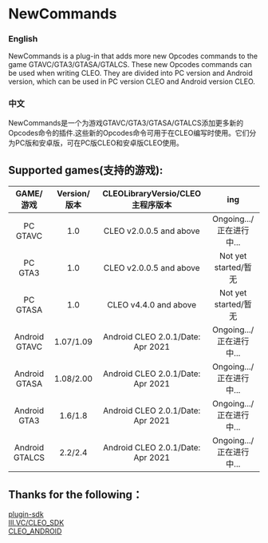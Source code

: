 # NewCommands
### English
NewCommands is a plug-in that adds more new Opcodes commands to the game GTAVC/GTA3/GTASA/GTALCS. These new Opcodes commands can be used when writing CLEO. They are divided into PC version and Android version, which can be used in PC version CLEO and Android version CLEO.

### 中文
NewCommands是一个为游戏GTAVC/GTA3/GTASA/GTALCS添加更多新的Opcodes命令的插件.这些新的Opcodes命令可用于在CLEO编写时使用。它们分为PC版和安卓版，可在PC版CLEO和安卓版CLEO使用。

## Supported games(支持的游戏):
|GAME/游戏| Version/版本 | CLEOLibraryVersio/CLEO主程序版本 |ing|
|:-------------:|:---------------:|:---------------:|:---------------:|
|PC GTAVC      |  1.0    |CLEO v2.0.0.5 and above|Ongoing.../正在进行中...|
|PC GTA3       |  1.0    |CLEO v2.0.0.5 and above|Not yet started/暂无|
|PC GTASA      |  1.0    |CLEO v4.4.0 and above  |Not yet started/暂无|
|Android GTAVC |1.07/1.09|Android CLEO 2.0.1/Date: Apr 2021|Ongoing.../正在进行中...|
|Android GTASA |1.08/2.00|Android CLEO 2.0.1/Date: Apr 2021|Ongoing.../正在进行中...|
|Android GTA3  |1.6/1.8  |Android CLEO 2.0.1/Date: Apr 2021|Ongoing.../正在进行中...|
|Android GTALCS|2.2/2.4  |Android CLEO 2.0.1/Date: Apr 2021|Ongoing.../正在进行中...|

## Thanks for the following：
[plugin-sdk](https://github.com/DK22Pac/plugin-sdk)    
[III.VC/CLEO_SDK](https://github.com/cleolibrary/III.VC.CLEO)    
[CLEO_ANDROID](https://gtaforums.com/topic/663125-android-cleo-android/)
